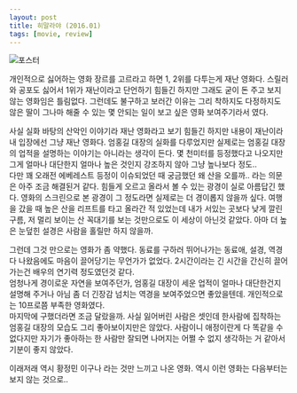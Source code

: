 ```yaml
---
layout: post
title: 히말라야 (2016.01)
tags: [movie, review]
---
```

![포스터](http://lh3.googleusercontent.com/-spuDvda5B58/Vod8Gr3MnkI/AAAAAAAAAiE/pSSkiwGrrRI/s1280/upload_-1.jpg)

개인적으로 싫어하는 영화 장르를 고르라고 하면 1, 2위를 다투는게 재난 영화다. 스릴러와 공포도 싫어서 1위가 재난이라고 단언하기 힘들긴 하지만 그래도 굳이 돈 주고 보지 않는 영화임은 틀림없다. 그런데도 불구하고 보러간 이유는 그리 착하지도 다정하지도 않은 딸이 그나마 해줄 수 있는 몇 안되는 일이 보고 싶은 영화 보여주기라서 였다.   

사실 실화 바탕의 산악인 이야기라 재난 영화라고 보기 힘들긴 하지만 내용이 재난이라 내 입장에선 그냥 재난 영화다. 엄홍길 대장의 실화를 다루었지만 실제로는 엄홍길 대장의 업적을 설명하는 이야기는 아니라는 생각이 든다. 몇 천미터를 등정했다고 나오지만 그게 얼마나 대단한지 얼마나 높은 것인지 강조하지 않아 그냥 높나보다 정도..    
다만 꽤 오래전 에베레스트 등정이 이슈되었던 때 궁금했던 왜 산을 오를까.. 라는 의문은 아주 조금 해결된거 같다. 힘들게 오르고 올라서 볼 수 있는 광경이 실로 아름답긴 했다. 영화의 스크린으로 본 광경이 그 정도라면 실제로는 더 경이롭지 않을까 싶다. 여행을 갔을 때 높은 산을 리프트를 타고 올라간 적 있었는데 내가 서있는 곳보다 낮게 깔린 구름, 저 멀리 보이는 산 꼭대기를 보는 것만으로도 이 세상이 아닌것 같았다. 아마 더 높은 눈덮힌 설경은 사람을 홀릴만 하지 않을까.      

그런데 그것 만으로는 영화가 좀 약했다. 동료를 구하러 뛰어나가는 동료애, 설경, 역경 다 나왔음에도 마음이 끌어당기는 무언가가 없었다. 2시간이라는 긴 시간을 간신히 끌어가는건 배우의 연기력 정도였던것 같다.      
엄청나게 경이로운 자연을 보여주던가, 엄홍길 대장이 세운 업적이 얼마나 대단한건지 설명해 주거나 아님 좀 더 긴장감 넘치는 역경을 보여주었으면 좋았을텐데. 개인적으로는 10프로쯤 부족한 영화였다.     
마지막에 구했더라면 조금 달랐을까. 사실 잃어버린 사람은 셋인데 한사람에 집착하는 엄홍길 대장의 모습도 그리 좋아보이지만은 않았다. 사람이니 애정이란게 다 똑같을 수 없다지만 자기가 좋아하는 한 사람만 잘되면 나머지는 어쩔 수 없지 생각하는 거 같아서 기분이 좋지 않았다.      

이래저래 역시 황정민 이구나 라는 것만 느끼고 나온 영화. 역시 이런 영화는 다음부터는 보지 않는 것으로.. 